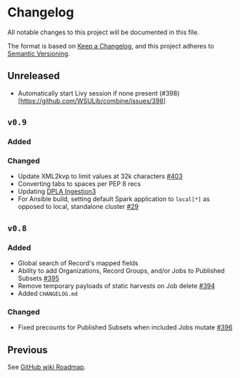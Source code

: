 # Changelog
All notable changes to this project will be documented in this file.

The format is based on [Keep a Changelog](https://keepachangelog.com/en/1.0.0/),
and this project adheres to [Semantic Versioning](https://semver.org/spec/v2.0.0.html).

## Unreleased

  - Automatically start Livy session if none present (#398)[https://github.com/WSULib/combine/issues/398]


## `v0.9`
### Added
### Changed
  - Update XML2kvp to limit values at 32k characters [#403](https://github.com/WSULib/combine/issues/403)
  - Converting tabs to spaces per PEP 8 recs
  - Updating [DPLA Ingestion3](https://github.com/dpla/ingestion3)
  - For Ansible build, setting default Spark application to `local[*]` as opposed to local, standalone cluster [#29](https://github.com/WSULib/combine-playbook/issues/29)


## `v0.8`
### Added
  - Global search of Record's mapped fields
  - Ability to add Organizations, Record Groups, and/or Jobs to Published Subsets [#395](https://github.com/WSULib/combine/issues/395)
  - Remove temporary payloads of static harvests on Job delete [#394](https://github.com/WSULib/combine/issues/394)
  - Added `CHANGELOG.md`

### Changed
  - Fixed precounts for Published Subsets when included Jobs mutate [#396](https://github.com/WSULib/combine/issues/396)


## Previous
See [GitHub wiki Roadmap](https://github.com/WSULib/combine/wiki/Roadmap).